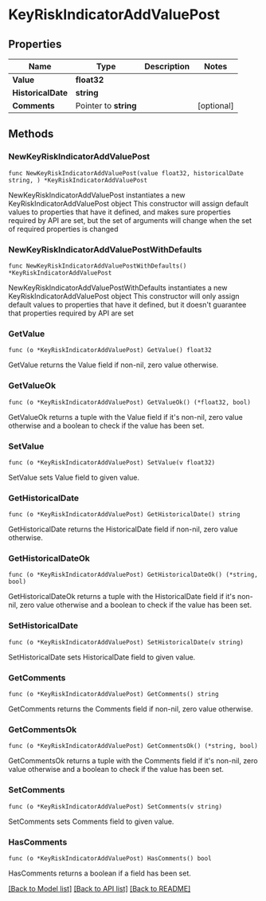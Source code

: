 # KeyRiskIndicatorAddValuePost

## Properties

Name | Type | Description | Notes
------------ | ------------- | ------------- | -------------
**Value** | **float32** |  | 
**HistoricalDate** | **string** |  | 
**Comments** | Pointer to **string** |  | [optional] 

## Methods

### NewKeyRiskIndicatorAddValuePost

`func NewKeyRiskIndicatorAddValuePost(value float32, historicalDate string, ) *KeyRiskIndicatorAddValuePost`

NewKeyRiskIndicatorAddValuePost instantiates a new KeyRiskIndicatorAddValuePost object
This constructor will assign default values to properties that have it defined,
and makes sure properties required by API are set, but the set of arguments
will change when the set of required properties is changed

### NewKeyRiskIndicatorAddValuePostWithDefaults

`func NewKeyRiskIndicatorAddValuePostWithDefaults() *KeyRiskIndicatorAddValuePost`

NewKeyRiskIndicatorAddValuePostWithDefaults instantiates a new KeyRiskIndicatorAddValuePost object
This constructor will only assign default values to properties that have it defined,
but it doesn't guarantee that properties required by API are set

### GetValue

`func (o *KeyRiskIndicatorAddValuePost) GetValue() float32`

GetValue returns the Value field if non-nil, zero value otherwise.

### GetValueOk

`func (o *KeyRiskIndicatorAddValuePost) GetValueOk() (*float32, bool)`

GetValueOk returns a tuple with the Value field if it's non-nil, zero value otherwise
and a boolean to check if the value has been set.

### SetValue

`func (o *KeyRiskIndicatorAddValuePost) SetValue(v float32)`

SetValue sets Value field to given value.


### GetHistoricalDate

`func (o *KeyRiskIndicatorAddValuePost) GetHistoricalDate() string`

GetHistoricalDate returns the HistoricalDate field if non-nil, zero value otherwise.

### GetHistoricalDateOk

`func (o *KeyRiskIndicatorAddValuePost) GetHistoricalDateOk() (*string, bool)`

GetHistoricalDateOk returns a tuple with the HistoricalDate field if it's non-nil, zero value otherwise
and a boolean to check if the value has been set.

### SetHistoricalDate

`func (o *KeyRiskIndicatorAddValuePost) SetHistoricalDate(v string)`

SetHistoricalDate sets HistoricalDate field to given value.


### GetComments

`func (o *KeyRiskIndicatorAddValuePost) GetComments() string`

GetComments returns the Comments field if non-nil, zero value otherwise.

### GetCommentsOk

`func (o *KeyRiskIndicatorAddValuePost) GetCommentsOk() (*string, bool)`

GetCommentsOk returns a tuple with the Comments field if it's non-nil, zero value otherwise
and a boolean to check if the value has been set.

### SetComments

`func (o *KeyRiskIndicatorAddValuePost) SetComments(v string)`

SetComments sets Comments field to given value.

### HasComments

`func (o *KeyRiskIndicatorAddValuePost) HasComments() bool`

HasComments returns a boolean if a field has been set.


[[Back to Model list]](../README.md#documentation-for-models) [[Back to API list]](../README.md#documentation-for-api-endpoints) [[Back to README]](../README.md)


